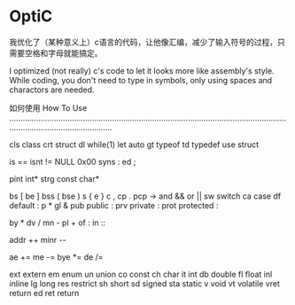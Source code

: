 # OptiC
我优化了（某种意义上）c语言的代码，让他像汇编，减少了输入符号的过程，只需要空格和字母就能搞定。
                                          
I optimized (not really) c's code to let it looks more like assembly's style. While coding, you don't need to type in symbols, only using spaces and charactors are needed.


如何使用 How To Use
..........................................................................................................................................................................

cls      class
crt      struct
dl       while(1)
let      auto
gt       typeof
td       typedef
use      struct

is       ==
isnt     !=
NULL     0x00
syns     :
ed       ;

pint     int*
strg     const char*

bs       [
be       ]
bss      (
bse      )
s        {
e        }
c        ,
cp       .
pcp      ->
and      &&
or       ||
sw       switch
ca       case
df       default   :
p        *
gl       &
pub      public    :
prv      private   :
prot     protected :

by       *
dv       /
mn       -
pl       +
of       :
in       ::

addr     ++
minr     --

ae       +=
me       -=
bye      *=
de       /=

ext      extern
em       enum
un       union
co       const
ch       char
it       int
db       double
fl       float
inl      inline
lg       long
res      restrict
sh       short
sd       signed
sta      static
v        void
vt       volatile
vret     return ed
ret      return
